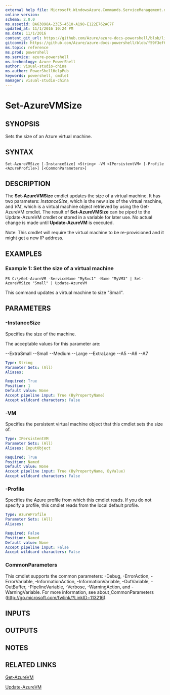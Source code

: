 ```yaml
---
external help file: Microsoft.WindowsAzure.Commands.ServiceManagement.dll-Help.xml
online version: 
schema: 2.0.0
ms.assetid: BA63898A-23E5-4510-A198-E122E762AC7F
updated_at: 11/1/2016 10:24 PM
ms.date: 11/1/2016
content_git_url: https://github.com/Azure/azure-docs-powershell/blob/live/azureps-cmdlets-docs/ServiceManagement/Azure.Service/v0.9.8/Set-AzureVMSize.md
gitcommit: https://github.com/Azure/azure-docs-powershell/blob/f59f3ef60bc592383812213e69fd77ba950759ed/azureps-cmdlets-docs/ServiceManagement/Azure.Service/v0.9.8/Set-AzureVMSize.md
ms.topic: reference
ms.prod: powershell
ms.service: azure-powershell
ms.technology: Azure PowerShell
author: visual-studio-china
ms.author: PowerShellHelpPub
keywords: powershell, cmdlet
manager: visual-studio-china
---
```


# Set-AzureVMSize

## SYNOPSIS
Sets the size of an Azure virtual machine.

## SYNTAX

```
Set-AzureVMSize [-InstanceSize] <String> -VM <IPersistentVM> [-Profile <AzureProfile>] [<CommonParameters>]
```

## DESCRIPTION
The **Set-AzureVMSize** cmdlet updates the size of a virtual machine.
It has two parameters: *InstanceSize*, which is the new size of the virtual machine, and *VM*, which is a virtual machine object retrieved by using the Get-AzureVM cmdlet.
The result of **Set-AzureVMSize** can be piped to the Update-AzureVM cmdlet or stored in a variable for later use.
No actual change is made until **Update-AzureVM** is executed.

Note: This cmdlet will require the virtual machine to be re-provisioned and it might get a new IP address.

## EXAMPLES

### Example 1: Set the size of a virtual machine
```
PS C:\>Get-AzureVM -ServiceName "MySvc1" -Name "MyVM3" | Set-AzureVMSize "Small" | Update-AzureVM
```

This command updates a virtual machine to size "Small".

## PARAMETERS

### -InstanceSize
Specifies the size of the machine.

The acceptable values for this parameter are:

--ExtraSmall
--Small
--Medium
--Large
--ExtraLarge
--A5
--A6
--A7

```yaml
Type: String
Parameter Sets: (All)
Aliases: 

Required: True
Position: 1
Default value: None
Accept pipeline input: True (ByPropertyName)
Accept wildcard characters: False
```

### -VM
Specifies the persistent virtual machine object that this cmdlet sets the size of.

```yaml
Type: IPersistentVM
Parameter Sets: (All)
Aliases: InputObject

Required: True
Position: Named
Default value: None
Accept pipeline input: True (ByPropertyName, ByValue)
Accept wildcard characters: False
```

### -Profile
Specifies the Azure profile from which this cmdlet reads.
If you do not specify a profile, this cmdlet reads from the local default profile.

```yaml
Type: AzureProfile
Parameter Sets: (All)
Aliases: 

Required: False
Position: Named
Default value: None
Accept pipeline input: False
Accept wildcard characters: False
```

### CommonParameters
This cmdlet supports the common parameters: -Debug, -ErrorAction, -ErrorVariable, -InformationAction, -InformationVariable, -OutVariable, -OutBuffer, -PipelineVariable, -Verbose, -WarningAction, and -WarningVariable. For more information, see about_CommonParameters (http://go.microsoft.com/fwlink/?LinkID=113216).

## INPUTS

## OUTPUTS

## NOTES

## RELATED LINKS

[Get-AzureVM](xref:ServiceManagement/Azure.Service/v0.9.8/Get-AzureVM.md)

[Update-AzureVM](xref:ServiceManagement/Azure.Service/v0.9.8/Update-AzureVM.md)


